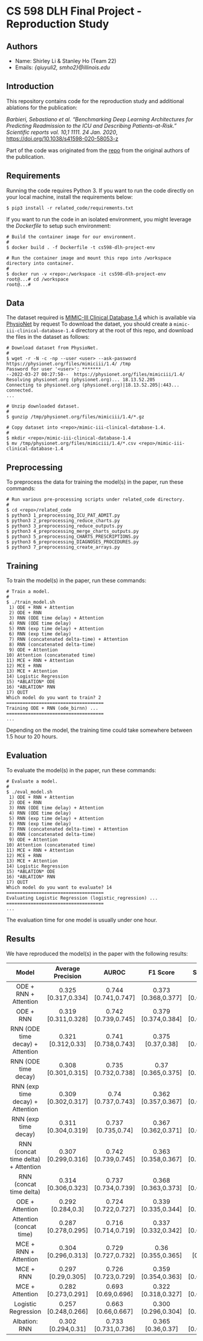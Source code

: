 # CS 598 DLH Final Project - Reproduction Study
## Authors

* Name: Shirley Li & Stanley Ho (Team 22)
* Emails: _{qiuyuli2, smho2}@illinois.edu_
## Introduction

This repository contains code for the reproduction study and additional ablations for the publication:

_Barbieri, Sebastiano et al. “Benchmarking Deep Learning Architectures for Predicting Readmission to the ICU and Describing Patients-at-Risk.” Scientific reports vol. 10,1 1111. 24 Jan. 2020_, https://doi.org/10.1038/s41598-020-58053-z

Part of the code was originated from the [repo](https://github.com/sebbarb/time_aware_attention) from the original authors of the publication.

## Requirements

Running the code requires Python 3. If you want to run the code directly on your local machine, install the requirements below:
```
$ pip3 install -r related_code/requirements.txt
```

If you want to run the code in an isolated environment, you might leverage the _Dockerfile_ to setup such environment:
```
# Build the container image for our environment.
#
$ docker build . -f Dockerfile -t cs598-dlh-project-env

# Run the container image and mount this repo into /workspace directory into container.
#
$ docker run -v <repo>:/workspace -it cs598-dlh-project-env
root@...# cd /workspace
root@...#
```

## Data

The dataset required is [MIMIC-III Clinical Database 1.4](https://physionet.org/content/mimiciii/1.4/) which is available via [PhysioNet](https://physionet.org/) by request To download the dataet, you should create a `mimic-iii-clinical-database-1.4` directory at the root of this repo, and download the files in the dataset as follows:

```
# Download dataset from PhysioNet.
#
$ wget -r -N -c -np --user <user> --ask-password https://physionet.org/files/mimiciii/1.4/ /tmp
Password for user '<user>': *******
--2022-03-27 00:27:50--  https://physionet.org/files/mimiciii/1.4/
Resolving physionet.org (physionet.org)... 18.13.52.205
Connecting to physionet.org (physionet.org)|18.13.52.205|:443... connected.
...

# Unzip downloaded dataset.
#
$ gunzip /tmp/physionet.org/files/mimiciii/1.4/*.gz

# Copy dataset into <repo>/mimic-iii-clinical-database-1.4.
#
$ mkdir <repo>/mimic-iii-clinical-database-1.4
$ mv /tmp/physionet.org/files/mimiciii/1.4/*.csv <repo>/mimic-iii-clinical-database-1.4
```
## Preprocessing

To preprocess the data for training the model(s) in the paper, run these commands:
```
# Run various pre-processing scripts under related_code directory.
#
$ cd <repo>/related_code
$ python3 1_preprocessing_ICU_PAT_ADMIT.py
$ python3 2_preprocessing_reduce_charts.py
$ python3 3_preprocessing_reduce_outputs.py
$ python3 4_preprocessing_merge_charts_outputs.py
$ python3 5_preprocessing_CHARTS_PRESCRIPTIONS.py
$ python3 6_preprocessing_DIAGNOSES_PROCEDURES.py
$ python3 7_preprocessing_create_arrays.py
```
## Training

To train the model(s) in the paper, run these commands:
```
# Train a model.
#
$ ./train_model.sh
 1) ODE + RNN + Attention
 2) ODE + RNN
 3) RNN (ODE time delay) + Attention
 4) RNN (ODE time delay)
 5) RNN (exp time delay) + Attention
 6) RNN (exp time delay)
 7) RNN (concatenated delta-time) + Attention
 8) RNN (concatenated delta-time)
 9) ODE + Attention
10) Attention (concatenated time)
11) MCE + RNN + Attention
12) MCE + RNN
13) MCE + Attention
14) Logistic Regression
15) *ABLATION* ODE
16) *ABLATION* RNN
17) QUIT
Which model do you want to train? 2
====================================
Training ODE + RNN (ode_birnn) ...
====================================
...
```
Depending on the model, the training time could take somewhere between 1.5 hour to 20 hours.

## Evaluation

To evaluate the model(s) in the paper, run these commands:
```
# Evaluate a model.
#
$ ./eval_model.sh
 1) ODE + RNN + Attention
 2) ODE + RNN
 3) RNN (ODE time delay) + Attention
 4) RNN (ODE time delay)
 5) RNN (exp time delay) + Attention
 6) RNN (exp time delay)
 7) RNN (concatenated delta-time) + Attention
 8) RNN (concatenated delta-time)
 9) ODE + Attention
10) Attention (concatenated time)
11) MCE + RNN + Attention
12) MCE + RNN
13) MCE + Attention
14) Logistic Regression
15) *ABLATION* ODE
16) *ABLATION* RNN
17) QUIT
Which model do you want to evaluate? 14
====================================
Evaluating Logistic Regression (logistic_regression) ...
====================================
...
```
The evaluation time for one model is usually under one hour.

## Results

We have reproduced the model(s) in the paper with the following results:

| Model | Average Precision | AUROC | F1 Score | Sensitivity | Specificity |
|:----:|:----:|:----:|:----:|:----:|:----:|
|ODE + RNN + Attention|0.325 [0.317,0.334]|0.744 [0.741,0.747]|0.373 [0.368,0.377]|0.695 [0.684,0.706]|0.682 [0.669,0.694]|
|ODE + RNN|0.319 [0.311,0.328]|0.742 [0.739,0.745]|0.379 [0.374,0.384]|0.697 [0.684,0.711]|0.679 [0.665,0.692]|
|RNN (ODE time decay) + Attention|0.321 [0.312,0.33]|0.741 [0.738,0.743]|0.375 [0.37,0.38]|0.673 [0.658,0.687]|0.699 [0.685,0.714]|
|RNN (ODE time decay)|0.308 [0.301,0.315]|0.735 [0.732,0.738]|0.37 [0.365,0.375]|0.752 [0.745,0.759]|0.625 [0.619,0.632]|
|RNN (exp time decay) + Attention|0.309 [0.302,0.317]|0.74 [0.737,0.743]|0.362 [0.357,0.367]|0.699 [0.687,0.712]|0.673 [0.66,0.686]|
|RNN (exp time decay)|0.311 [0.304,0.319]|0.737 [0.735,0.74]|0.367 [0.362,0.371]|0.706 [0.696,0.715]|0.672 [0.663,0.682]|
|RNN (concat time delta) + Attention|0.307 [0.299,0.316]|0.742 [0.739,0.745]|0.363 [0.358,0.367]|0.716 [0.709,0.723]|0.667 [0.661,0.673]|
|RNN (concat time delta)|0.314 [0.306,0.323]|0.737 [0.734,0.739]|0.368 [0.363,0.373]|0.685 [0.673,0.696]|0.686 [0.674,0.697]|
|ODE + Attention|0.292 [0.284,0.3]|0.724 [0.722,0.727]|0.339 [0.335,0.344]|0.729 [0.716,0.742]|0.617 [0.605,0.629]|
|Attention (concat time)|0.287 [0.278,0.295]|0.716 [0.714,0.719]|0.337 [0.332,0.342]|0.655 [0.643,0.668]|0.667 [0.655,0.679]|
|MCE + RNN + Attention|0.304 [0.296,0.313]|0.729 [0.727,0.732]|0.36 [0.355,0.365]|0.692 [0.684,0.7]|0.666 [0.659,0.673]|
|MCE + RNN|0.297 [0.29,0.305]|0.726 [0.723,0.729]|0.359 [0.354,0.363]|0.667 [0.658,0.675]|0.692 [0.685,0.699]|
|MCE + Attention|0.282 [0.273,0.291]|0.693 [0.69,0.696]|0.322 [0.318,0.327]|0.675 [0.661,0.689]|0.624 [0.609,0.638]|
|Logistic Regression|0.257 [0.248,0.266]|0.663 [0.66,0.667]|0.300 [0.296,0.304]|0.596 [0.586,0.607]|0.667 [0.656,0.678]|
|Albation: RNN|0.302 [0.294,0.31]|0.733 [0.731,0.736]|0.365 [0.36,0.37]|0.701 [0.688,0.713]|00.665 [0.651,0.678]|
